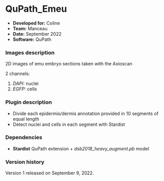 # QuPath_Emeu

* **Developed for:** Coline
* **Team:** Manceau
* **Date:** September 2022
* **Software:** QuPath

### Images description

2D images of emu embryo sections taken with the Axioscan

2 channels: 
  1. *DAPI:* nuclei
  2. *EGFP:* cells

### Plugin description

* Divide each epidermis/dermis annotation provided in 10 segments of equal length
* Detect nuclei and cells in each segment with Stardist

### Dependencies

* **Stardist** QuPath extension + *dsb2018_heavy_augment.pb* model

### Version history

Version 1 released on September 9, 2022.
